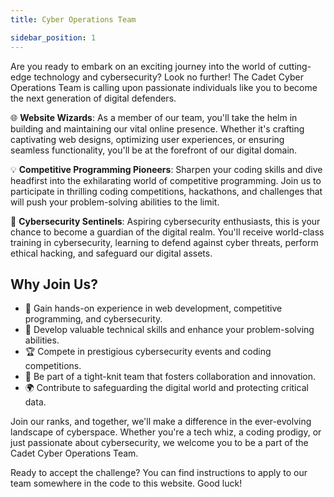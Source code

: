 ```yaml
---
title: Cyber Operations Team

sidebar_position: 1
---
```


Are you ready to embark on an exciting journey into the world of cutting-edge technology and cybersecurity? Look no further! The Cadet Cyber Operations Team is calling upon passionate individuals like you to become the next generation of digital defenders.

🌐 **Website Wizards**:
As a member of our team, you'll take the helm in building and maintaining our vital online presence. Whether it's crafting captivating web designs, optimizing user experiences, or ensuring seamless functionality, you'll be at the forefront of our digital domain.

💡 **Competitive Programming Pioneers**:
Sharpen your coding skills and dive headfirst into the exhilarating world of competitive programming. Join us to participate in thrilling coding competitions, hackathons, and challenges that will push your problem-solving abilities to the limit.

🔐 **Cybersecurity Sentinels**:
Aspiring cybersecurity enthusiasts, this is your chance to become a guardian of the digital realm. You'll receive world-class training in cybersecurity, learning to defend against cyber threats, perform ethical hacking, and safeguard our digital assets.

## Why Join Us?

- 🚀 Gain hands-on experience in web development, competitive programming, and cybersecurity.
- 🧠 Develop valuable technical skills and enhance your problem-solving abilities.
- 🏆 Compete in prestigious cybersecurity events and coding competitions.
- 💪 Be part of a tight-knit team that fosters collaboration and innovation.
- 🌍 Contribute to safeguarding the digital world and protecting critical data.

Join our ranks, and together, we'll make a difference in the ever-evolving landscape of cyberspace. Whether you're a tech whiz, a coding prodigy, or just passionate about cybersecurity, we welcome you to be a part of the Cadet Cyber Operations Team.

Ready to accept the challenge? You can find instructions to apply to our team somewhere in the code to this website. Good luck!
